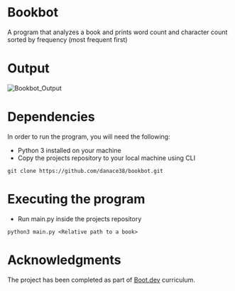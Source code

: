 # Bookbot
A program that analyzes a book and prints word count and character count sorted by frequency (most frequent first)

# Output

![Bookbot_Output](https://github.com/user-attachments/assets/3f8b2ae9-d47e-424d-9b4a-7f9a99d48185)

# Dependencies

In order to run the program, you will need the following:

* Python 3 installed on your machine
* Copy the projects repository to your local machine using CLI

```
git clone https://github.com/danace38/bookbot.git
```

# Executing the program

* Run main.py inside the projects repository

```
python3 main.py <Relative path to a book>
```

# Acknowledgments

The project has been completed as part of [Boot.dev](https://boot.dev)
curriculum.